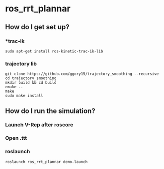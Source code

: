 # ros_rrt_plannar


## How do I get set up?

### *trac-ik
``` 
sudo apt-get install ros-kinetic-trac-ik-lib
```

### trajectory lib
```
git clone https://github.com/ggory15/trajectory_smoothing --recursive
cd trajectory_smoothing
mkdir build && cd build
cmake ..
make
sudo make install
```


## How do I run the simulation?

### Launch V-Rep after roscore
### Open .ttt
### roslaunch
```
roslaunch ros_rrt_plannar demo.launch
```
